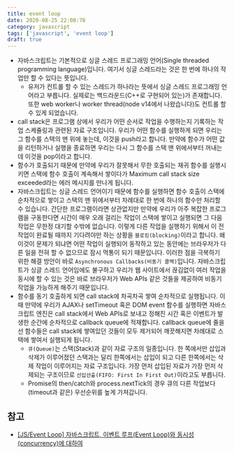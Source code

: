 ```yaml
---
title: event loop
date: 2020-08-25 22:08:78
category: javascript
tags: ['javascript', 'event loop']
draft: true
---
```


- 자바스크립트는 기본적으로 싱글 스레드 프로그래밍 언어(Single threaded programming language)입니다. 여기서 싱글 스레드라는 것은 한 번에 하나의 작업만 할 수 있다는 뜻입니다.
  - 유저가 컨트롤 할 수 있는 스레드가 하나라는 뜻에서 싱글 스레드 프로그래밍 언어라고 부릅니다. 실제로는 백드라운드(C++로 구현되어 있는)가 존재합니다. 또한 web worker나 worker thread(node v14에서 나왔습니다)도 컨트롤 할 수 있게 되었습니다.
- call stack은 프로그램 상에서 우리가 어떤 순서로 작업을 수행하는지 기록하는 작업 스케쥴링과 관련된 자료 구조입니다. 우리가 어떤 함수를 실행하게 되면 우리는 그 함수를 스택의 맨 위에 놓는데, 이것을 push라고 합니다. 만약에 함수가 어떤 값을 리턴하거나 실행을 종료하면 우리는 다시 그 함수를 스택 맨 위에서부터 꺼내는데 이것을 pop이라고 합니다.
- 함수가 호출되기 때문에 만약에 우리가 잘못해서 무한 호출되는 재귀 함수를 실행시키면 스택에 함수 호출이 계속해서 쌓이다가 Maximum call stack size exceeded라는 에러 메시지를 만나게 됩니다.
- 자바스크립트는 싱글 스레드 언어이기 때문에 함수를 실행하면 함수 호출이 스택에 순차적으로 쌓이고 스택의 맨 위에서부터 차례대로 한 번에 하나의 함수만 처리할 수 있습니다. 간단한 프로그램이라면 상관없지만 만약에 우리가 아주 복잡한 프로그램을 구동한다면 시간이 매우 오래 걸리는 작업이 스택에 쌓이고 실행되면 그 다음 작업은 무한정 대기할 수밖에 없습니다. 이렇게 다른 작업을 실행하기 위해서 이 전 작업이 완료될 때까지 기다려야만 하는 상황을 `블로킹(blocking)`이라고 합니다. 왜 이것이 문제가 되냐면 어떤 작업이 실행되어 동작하고 있는 동안에는 브라우저가 다른 일을 전혀 할 수 없으므로 잠시 먹통이 되기 때문입니다. 이러한 점을 극복하기 위한 해결 방안이 바로 `Asynchronous Callbacks(비동기 콜백)`입니다. 자바스크립트가 싱글 스레드 언어임에도 불구하고 우리가 웹 사이트에서 끊김없이 여러 작업을 동시에 할 수 있는 것은 바로 브라우저가 Web APIs 같은 것들을 제공하여 비동기 작업을 가능하게 해주기 때문입니다.
- 함수를 동기 호출하게 되면 call stack에 차곡차곡 쌓여 순차적으로 실행됩니다. 이 때 만약에 우리가 AJAX나 setTimeout 혹은 DOM event 함수를 실행하면 자바스크립트 엔진은 call stack에서 Web APIs로 보내고 정해진 시간 혹은 이벤트가 발생한 순간에 순차적으로 callback queue에 적재합니다. callback queue에 줄을 선 함수들은 call stack에 쌓여있던 것들이 모두 제거되어 깨끗해지면 차례대로 스택에 쌓여서 실행되게 됩니다.
  - `큐(Queue)`는 스택(Stack)과 같이 자료 구조의 일종입니다. 한 쪽에서만 삽입과 삭제가 이루어졌던 스택과는 달리 한쪽에서는 삽입이 되고 다른 한쪽에서는 삭제 작업이 이루어지는 자료 구조입니다. 가장 먼저 삽입된 자료가 가장 먼저 삭제되는 구조이므로 `선입선출(FIFO: First In First Out)`이라고도 부릅니다.
  - Promise의 then/catch와 process.nextTick의 경우 큐의 다른 작업보다(timeout과 같은) 우선순위를 높게 가져갑니다.

## 참고

- [[JS/Event Loop] 자바스크립트, 이벤트 루프(Event Loop)와 동시성(concurrency)에 대하여](https://im-developer.tistory.com/113)
